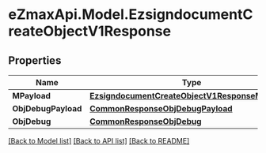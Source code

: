 
# eZmaxApi.Model.EzsigndocumentCreateObjectV1Response

## Properties

Name | Type | Description | Notes
------------ | ------------- | ------------- | -------------
**MPayload** | [**EzsigndocumentCreateObjectV1ResponseMPayload**](EzsigndocumentCreateObjectV1ResponseMPayload.md) |  | 
**ObjDebugPayload** | [**CommonResponseObjDebugPayload**](CommonResponseObjDebugPayload.md) |  | [optional] 
**ObjDebug** | [**CommonResponseObjDebug**](CommonResponseObjDebug.md) |  | [optional] 

[[Back to Model list]](../README.md#documentation-for-models)
[[Back to API list]](../README.md#documentation-for-api-endpoints)
[[Back to README]](../README.md)

